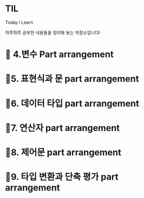 # TIL

Today I Learn

하루하루 공부한 내용들을 정리해 놓는 저장소입니다!

# 🎈 4.변수 Part arrangement

# 🎈5. 표현식과 문 part arrangement

# 🎈6. 데이터 타입 part arrangement

# 🎈7. 연산자 part arrangement

# 🎈8. 제어문 part arrangement

# 🎈9. 타입 변환과 단축 평가 part arrangement
